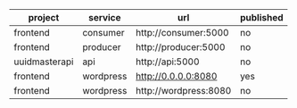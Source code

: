 | project | service | url | published |
|---|---|---|---|
| frontend | consumer | http://consumer:5000 | no |
| frontend | producer | http://producer:5000 | no |
| uuidmasterapi | api | http://api:5000 | no |
| frontend | wordpress | http://0.0.0.0:8080 | yes |
| frontend | wordpress | http://wordpress:8080 | no |




